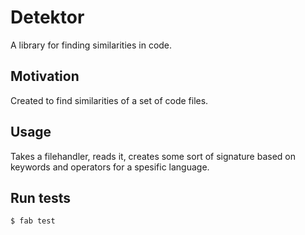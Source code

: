 # Detektor

A library for finding similarities in code.


## Motivation

Created to find similarities of a set of code files. 

## Usage

Takes a filehandler, reads it, creates some sort of signature based on keywords
and operators for a spesific language.

## Run tests

    $ fab test



